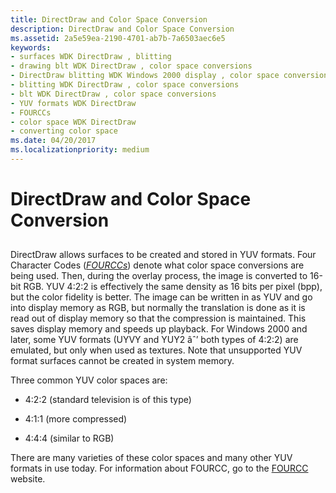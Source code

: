 ```yaml
---
title: DirectDraw and Color Space Conversion
description: DirectDraw and Color Space Conversion
ms.assetid: 2a5e59ea-2190-4701-ab7b-7a6503aec6e5
keywords:
- surfaces WDK DirectDraw , blitting
- drawing blt WDK DirectDraw , color space conversions
- DirectDraw blitting WDK Windows 2000 display , color space conversions
- blitting WDK DirectDraw , color space conversions
- blt WDK DirectDraw , color space conversions
- YUV formats WDK DirectDraw
- FOURCCs
- color space WDK DirectDraw
- converting color space
ms.date: 04/20/2017
ms.localizationpriority: medium
---
```


# DirectDraw and Color Space Conversion


## <span id="ddk_directdraw_and_color_space_conversion_gg"></span><span id="DDK_DIRECTDRAW_AND_COLOR_SPACE_CONVERSION_GG"></span>


DirectDraw allows surfaces to be created and stored in YUV formats. Four Character Codes ([*FOURCCs*](https://msdn.microsoft.com/library/windows/hardware/ff556280#wdkgloss-fourcc)) denote what color space conversions are being used. Then, during the overlay process, the image is converted to 16-bit RGB. YUV 4:2:2 is effectively the same density as 16 bits per pixel (bpp), but the color fidelity is better. The image can be written in as YUV and go into display memory as RGB, but normally the translation is done as it is read out of display memory so that the compression is maintained. This saves display memory and speeds up playback. For Windows 2000 and later, some YUV formats (UYVY and YUY2 âˆ’ both types of 4:2:2) are emulated, but only when used as textures. Note that unsupported YUV format surfaces cannot be created in system memory.

Three common YUV color spaces are:

-   4:2:2 (standard television is of this type)

-   4:1:1 (more compressed)

-   4:4:4 (similar to RGB)

There are many varieties of these color spaces and many other YUV formats in use today. For information about FOURCC, go to the [FOURCC](http://go.microsoft.com/fwlink/p/?linkid=8697) website.

 

 





